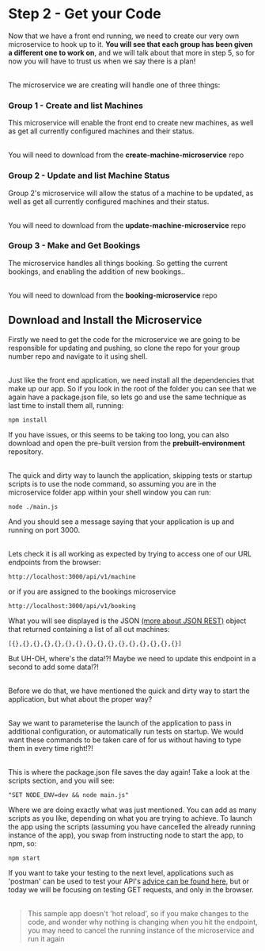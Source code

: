 # Step 2 - Get your Code

Now that we have a front end running, we need to create our very own microservice to hook up to it. <b>You will see that each group has been given a different one to work on</b>, and we will talk about that more in step 5, so for now you will have to trust us when we say there is a plan!<br/><br/>

The microservice we are creating will handle one of three things:

### Group 1 - Create and list Machines
This microservice will enable the front end to create new machines, as well as get all currently configured machines and their status.<br/><br/>

You will need to download from the <b>create-machine-microservice</b> repo

### Group 2 - Update and list Machine Status
Group 2's microservice will allow the status of a machine to be updated, as well as get all currently configured machines and their status.<br/><br/>

You will need to download from the <b>update-machine-microservice</b> repo

### Group 3 - Make and Get Bookings
The microservice handles all things booking. So getting the current bookings, and enabling the addition of new bookings..<br/><br/>

You will need to download from the <b>booking-microservice</b> repo


## Download and Install the Microservice

Firstly we need to get the code for the microservice we are going to be responsible for updating and pushing, so clone the repo for your group number repo and navigate to it using shell.<br/><br/>

Just like the front end application, we need install all the dependencies that make up our app. So if you look in the root of the folder you can see that we again have a package.json file, so lets go and use the same technique as last time to install them all, running:

```
npm install
```

If you have issues, or this seems to be taking too long, you can also download and open the pre-built version from the <b>prebuilt-environment</b> repository.<br/><br/>

The quick and dirty way to launch the application, skipping tests or startup scripts is to use the node command, so assuming you are in the microservice folder app within your shell window you can run:
```
node ./main.js
```
And you should see a message saying that your application is up and running on port 3000.<br/><br/>

Lets check it is all working as expected by trying to access one of our URL endpoints from the browser:

```
http://localhost:3000/api/v1/machine
```
or if you are assigned to the bookings microservice
```
http://localhost:3000/api/v1/booking
```
What you will see displayed is the JSON [(more about JSON REST)](https://www.infoworld.com/article/3204125/apis/the-rules-for-rest-how-to-be-restful-in-httpjson-apis.html) object that returned containing a list of all out machines:

```
[{},{},{},{},{},{},{},{},{},{},{},{},{},{},{},{}]
```

But UH-OH, where's the data!?! Maybe we need to update this endpoint in a second to add some data!?!<br/><br/>

Before we do that, we have mentioned the quick and dirty way to start the application, but what about the proper way?<br/><br/>

Say we want to parameterise the launch of the application to pass in additional configuration, or automatically run tests on startup. We would want these commands to be taken care of for us without having to type them in every time right!?!<br/><br/>

This is where the package.json file saves the day again! Take a look at the scripts section, and you will see:
```
"SET NODE_ENV=dev && node main.js"
```
Where we are doing exactly what was just mentioned. You can add as many scripts as you like, depending on what you are trying to achieve. To launch the app using the scripts (assuming you have cancelled the already running instance of the app), you swap from instructing node to start the app, to npm, so:
```
npm start
```
If you want to take your testing to the next level, applications such as 'postman' can be used to test your API's [advice can be found here](http://blog.getpostman.com/2017/07/28/api-testing-tips-from-a-postman-professional/), but or today we will be focusing on testing GET requests, and only in the browser.<br/><br/>

> This sample app doesn't 'hot reload', so if you make changes to the code, and wonder why nothing is changing when you hit the endpoint, you may need to cancel the running instance of the microservice and run it again
